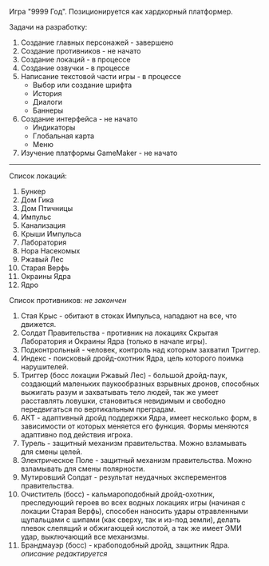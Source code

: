 Игра "9999 Год". Позиционируется как хардкорный платформер.

Задачи на разработку:
1) Создание главных персонажей - завершено
2) Создание противников - не начато
3) Создание локаций - в процессе
4) Создание озвучки - в процессе
5) Написание текстовой части игры - в процессе
   * Выбор или создание шрифта
   * История
   * Диалоги
   * Баннеры 
6) Создание интерфейса - не начато
   * Индикаторы
   * Глобальная карта
   * Меню
7) Изучение платформы GameMaker - не начато

--------------
Список локаций:
1) Бункер
2) Дом Гика
3) Дом Птичницы
4) Импульс
5) Канализация
6) Крыши Импульса
7) Лаборатория
8) Нора Насекомых
9) Ржавый Лес
10) Старая Верфь
11) Окраины Ядра
12) Ядро

Список противников: *не закончен*
1) Стая Крыс - обитают в стоках Импульса, нападают на все, что движется.
2) Солдат Правительства - противник на локациях Скрытая Лаборатория и Окраины Ядра (только в начале игры).
3) Подконтрольный - человек, контроль над которым захватил Триггер.
4) Индекс - поисковый дройд-охотник Ядра, цель которого поимка нарушителей.
5) Триггер (босс локации Ржавый Лес) - большой дройд-паук, создающий маленьких паукообразных взрывных дронов, способных выжигать разум и захватывать тело людей, так же умеет расставлять ловушки, становиться невидимым и свободно передвигаться по вертикальным преградам.
6) АКТ - адаптивный дройд поддержки Ядра, имеет несколько форм, в зависимости от которых меняется его функция. Формы меняются адаптивно под действия игрока.
7) Турель - защитный механизм правительства. Можно взламывать для смены целей.
8) Электрическое Поле - защитный механизм правительства. Можно взламывать для смены полярности.
9) Мутировший Солдат - результат неудачных эксперементов правительства.
10) Очиститель (босс) - кальмароподобный дройд-охотник, преследующий героев во всех водных локациях игры (начиная с локации Старая Верфь), способен наносить удары отравленными щупальцами с шипами (как сверху, так и из-под земли), делать плевок слепящий и обжигающей кислотой, а так же имеет ЭМИ удар, выключающий все механизмы.
11) Брандмауэр (босс) - крабоподобный дройд, защитник Ядра. *описание редактируется*
